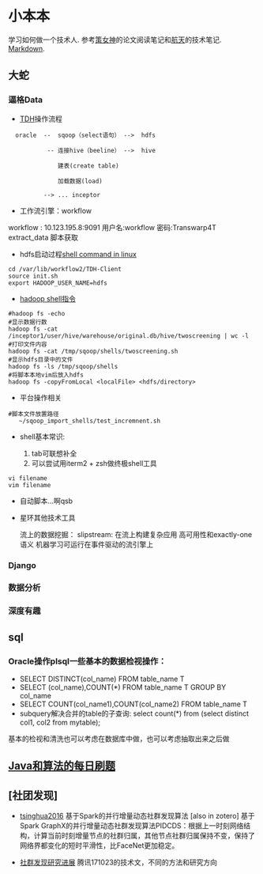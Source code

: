 # 小本本

学习如何做一个技术人. 参考[策女神](https://github.com/dyweb/papers-notebook)的论文阅读笔记和[航天](./航天数仓相关笔记.md)的技术笔记. [Markdown](https://www.jianshu.com/p/335db5716248).

## 大蛇

### 逼格Data

+ [TDH](https://www.bookstack.cn/read/HadoopAndSparkDataStudy/Content-3-chapter0303.md)操作流程

```
  oracle  --  sqoop（select语句） -->  hdfs
 
           -- 连接hive（beeline） -->  hive
           
              建表(create table)
              
              加载数据(load)
          
          --> ... inceptor 
```  

                             
                
+ 工作流引擎：workflow

workflow : 10.123.195.8:9091 用户名:workflow 密码:Transwarp4T
           extract_data 脚本获取
           
+ hdfs启动过程[shell command in linux]()

```shell
cd /var/lib/workflow2/TDH-Client
source init.sh
export HADOOP_USER_NAME=hdfs
```

+ [hadoop shell指令](http://hadoop.apache.org/docs/r1.0.4/cn/hdfs_shell.html)

```shell
#hadoop fs -echo
#显示数据行数
hadoop fs -cat /inceptor1/user/hive/warehouse/original.db/hive/twoscreening | wc -l
#打印文件内容
hadoop fs -cat /tmp/sqoop/shells/twoscreening.sh
#显示hdfs目录中的文件
hadoop fs -ls /tmp/sqoop/shells
#将脚本本地vim后放入hdfs
hadoop fs -copyFromLocal <localFile> <hdfs/directory>
```

+ 平台操作相关
```
#脚本文件放置路径
   ~/sqoop_import_shells/test_incremnent.sh
```

+ shell基本常识:

  1. tab可联想补全
  2. 可以尝试用iterm2 + zsh做终极shell工具
  
```shell
vi filename
vim filename

```

+ 自动脚本...啊qsb

+ 星环其他技术工具

  流上的数据挖掘： slipstream:  在流上构建复杂应用 高可用性和exactly-one语义 机器学习可运行在事件驱动的流引擎上


### Django

### 数据分析

### 深度有趣

## sql

### Oracle操作plsql一些基本的数据检视操作：

+ SELECT DISTINCT(col_name) FROM table_name T
+ SELECT (col_name),COUNT(*) FROM table_name T GROUP BY col_name
+ SELECT COUNT(col_name1),COUNT(col_name2) FROM table_name T
+ subquery解决合并的table的子查询: select count(*) from (select distinct col1, col2 from mytable);

基本的检视和清洗也可以考虑在数据库中做，也可以考虑抽取出来之后做

## [Java和算法的每日刷题](https://github.com/A-ZHANG1/Exercise-Book)

## [社团发现]

+ [tsinghua2016](http://www.cnki.com.cn/Article/CJFDTOTAL-QHXB201710004.htm) 基于Spark的并行增量动态社群发现算法 [also in zotero]
  基于Spark GraphX的并行增量动态社群发现算法PIDCDS：根据上一时刻网络结构，计算当前时刻增量节点的社群归属，其他节点社群归属保持不变，保持了网络界都变化的短时平滑性，比FaceNet更加稳定。
  
+ [社群发现研究进展](https://cloud.tencent.com/developer/article/1188299) 
  腾讯171023的技术文，不同的方法和研究方向







